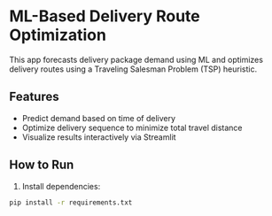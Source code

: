 # ML-Based Delivery Route Optimization

This app forecasts delivery package demand using ML and optimizes delivery routes using a Traveling Salesman Problem (TSP) heuristic.

## Features
- Predict demand based on time of delivery
- Optimize delivery sequence to minimize total travel distance
- Visualize results interactively via Streamlit

## How to Run

1. Install dependencies:
```bash
pip install -r requirements.txt
